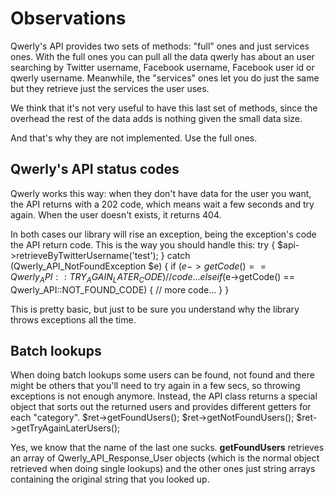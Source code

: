 Observations
============

Qwerly's API provides two sets of methods: "full" ones and just services ones.
With the full ones you can pull all the data qwerly has about an user
searching by Twitter username, Facebook username, Facebook user id or qwerly
username.
Meanwhile, the "services" ones let you do just the same but they retrieve just
the services the user uses.

We think that it's not very useful to have this last set of methods, since the
overhead the rest of the data adds is nothing given the small data size.

And that's why they are not implemented. Use the full ones.

Qwerly's API status codes
-------------------------

Qwerly works this way: when they don't have data for the user you want, the API
returns with a 202 code, which means wait a few seconds and try again.
When the user doesn't exists, it returns 404.

In both cases our library will rise an exception, being the exception's code
the API return code. This is the way you should handle this:
    try {
        $api->retrieveByTwitterUsername('test');
    } catch (Qwerly_API_NotFoundException $e) {
        if ($e->getCode() == Qwerly_API::TRY_AGAIN_LATER_CODE) {
            // code...
        } else if ($e->getCode() == Qwerly_API::NOT_FOUND_CODE) {
            // more code...
        }
    }

This is pretty basic, but just to be sure you understand why the library
throws exceptions all the time.

Batch lookups
--------------

When doing batch lookups some users can be found, not found and there might be 
others that you'll need to try again in a few secs, so throwing exceptions is
not enough anymore. Instead, the API class returns a special object that sorts
out the returned users and provides different getters for each "category".
    $ret->getFoundUsers();
    $ret->getNotFoundUsers();
    $ret->getTryAgainLaterUsers();

Yes, we know that the name of the last one sucks. __getFoundUsers__ retrieves an
array of Qwerly\_API\_Response\_User objects (which is the normal object retrieved
when doing single lookups) and the other ones just string arrays containing the
original string that you looked up.
